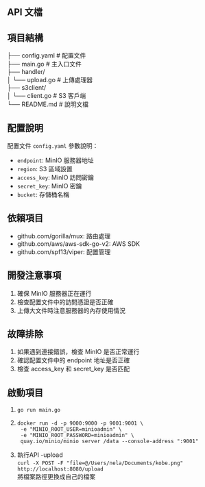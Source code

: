 
## API 文檔

## 項目結構

├── config.yaml # 配置文件  
├── main.go # 主入口文件  
├── handler/  
│ └── upload.go # 上傳處理器  
├── s3client/  
│ └── client.go # S3 客戶端  
└── README.md # 說明文檔

## 配置說明

配置文件 `config.yaml` 參數說明：

- `endpoint`: MinIO 服務器地址
- `region`: S3 區域設置
- `access_key`: MinIO 訪問密鑰
- `secret_key`: MinIO 密鑰
- `bucket`: 存儲桶名稱

## 依賴項目

- github.com/gorilla/mux: 路由處理
- github.com/aws/aws-sdk-go-v2: AWS SDK
- github.com/spf13/viper: 配置管理

## 開發注意事項

1. 確保 MinIO 服務器正在運行
2. 檢查配置文件中的訪問憑證是否正確
3. 上傳大文件時注意服務器的內存使用情況

## 故障排除

1. 如果遇到連接錯誤，檢查 MinIO 是否正常運行
2. 確認配置文件中的 endpoint 地址是否正確
3. 檢查 access_key 和 secret_key 是否匹配

## 啟動項目
1. `go run main.go`
2. ```
   docker run -d -p 9000:9000 -p 9001:9001 \
    -e "MINIO_ROOT_USER=minioadmin" \
    -e "MINIO_ROOT_PASSWORD=minioadmin" \
    quay.io/minio/minio server /data --console-address ":9001"
    ```
3. 執行API
    -upload  
        `curl -X POST -F "file=@/Users/nela/Documents/kobe.png" http://localhost:8080/upload`  
        將檔案路徑更換成自己的檔案
